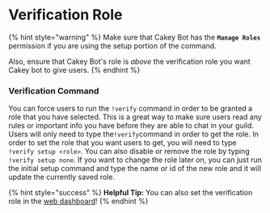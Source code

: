 # Verification Role

{% hint style="warning" %}
Make sure that Cakey Bot has the **`Manage Roles`** permission if you are using the setup portion of the command.

Also, ensure that Cakey Bot's role is _above_ the verification role you want Cakey bot to give users.
{% endhint %}

### Verification Command

You can force users to run the `!verify` command in order to be granted a role that you have selected. This is a great way to make sure users read any rules or important info you have before they are able to chat in your guild. Users will only need to type the`!verify`command in order to get the role. In order to set the role that you want users to get, you will need to type `!verify setup <role>`. You can also disable or remove the role by typing `!verify setup none`. If you want to change the role later on, you can just run the initial setup command and type the name or id of the new role and it will update the currently saved role.

{% hint style="success" %}
**Helpful Tip:** You can also set the verification role in the [web dashboard](https://cakeybot.app/dashboard/public)!
{% endhint %}

